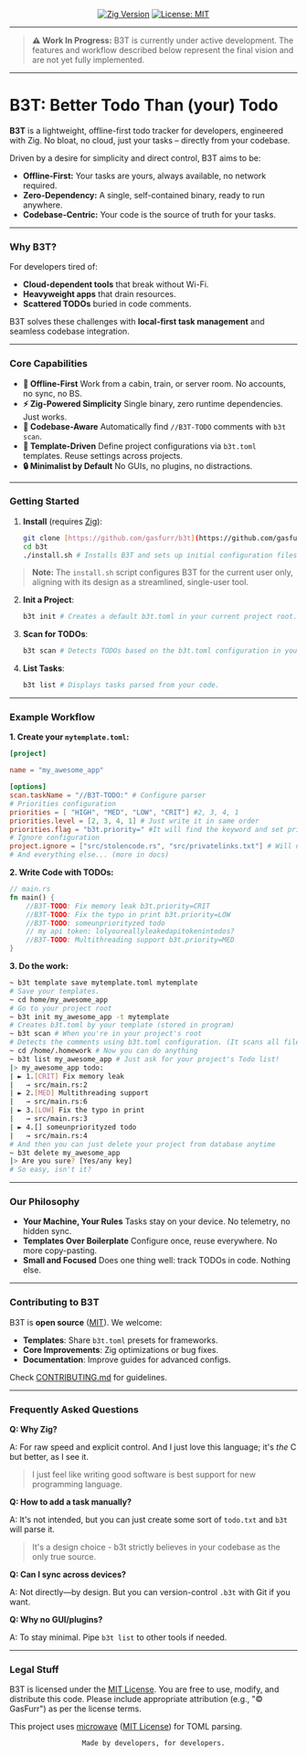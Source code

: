 <div align="center">

[![Zig Version](https://img.shields.io/badge/Zig-0.15.0-%23ec7c0c)](https://ziglang.org)
[![License: MIT](https://img.shields.io/badge/License-MIT-blue.svg)](LICENSE)

</div>

-----

> **⚠️ Work In Progress:**
> B3T is currently under active development. The features and workflow described below represent the final vision and are not yet fully  implemented.

-----

# B3T: Better Todo Than (your) Todo

**B3T** is a lightweight, offline-first todo tracker for developers, engineered with Zig. No bloat, no cloud, just your tasks – directly from your codebase.

Driven by a desire for simplicity and direct control, B3T aims to be:

* **Offline-First:** Your tasks are yours, always available, no network required.
* **Zero-Dependency:** A single, self-contained binary, ready to run anywhere.
* **Codebase-Centric:** Your code is the source of truth for your tasks.

-----

### **Why B3T?**

For developers tired of:

* **Cloud-dependent tools** that break without Wi-Fi.
* **Heavyweight apps** that drain resources.
* **Scattered TODOs** buried in code comments.

B3T solves these challenges with **local-first task management** and seamless codebase integration.

-----

### **Core Capabilities**

* **📴 Offline-First** Work from a cabin, train, or server room. No accounts, no sync, no BS.
* **⚡ Zig-Powered Simplicity** Single binary, zero runtime dependencies. Just works.
* **🔎 Codebase-Aware** Automatically find `//B3T-TODO` comments with `b3t scan`.
* **📂 Template-Driven** Define project configurations via `b3t.toml` templates. Reuse settings across projects.
* **🔒 Minimalist by Default** No GUIs, no plugins, no distractions.

-----

### **Getting Started**

1.  **Install** (requires [Zig](https://ziglang.org)):

    ```bash
    git clone [https://github.com/gasfurr/b3t](https://github.com/gasfurr/b3t)
    cd b3t
    ./install.sh # Installs B3T and sets up initial configuration files.
    ```
> **Note:** The `install.sh` script configures B3T for the current user only, aligning with its design as a streamlined, single-user tool.

2.  **Init a Project**:

    ```bash
    b3t init # Creates a default b3t.toml in your current project root.
    ```

3.  **Scan for TODOs**:

    ```bash
    b3t scan # Detects TODOs based on the b3t.toml configuration in your codebase.
    ```

4.  **List Tasks**:

    ```bash
    b3t list # Displays tasks parsed from your code.
    ```

-----

### **Example Workflow**

**1. Create your `mytemplate.toml`:**

```toml
[project]

name = "my_awesome_app"

[options]
scan.taskName = "//B3T-TODO:" # Configure parser
# Priorities configuration
priorities = [ "HIGH", "MED", "LOW", "CRIT"] #2, 3, 4, 1
priorities.level = [2, 3, 4, 1] # Just write it in same order
priorities.flag = "b3t.priority=" #It will find the keyword and set priority
# Ignore configuration
project.ignore = ["src/stolencode.rs", "src/privatelinks.txt"] # Will not read this files
# And everything else... (more in docs)
````

**2. Write Code with TODOs:**

```rust
// main.rs
fn main() {
    //B3T-TODO: Fix memory leak b3t.priority=CRIT
    //B3T-TODO: Fix the typo in print b3t.priority=LOW
    //B3T-TODO: someunpriorityzed todo
    // my api token: lolyoureallyleakedapitokenintodos?
    //B3T-TODO: Multithreading support b3t.priority=MED
}
```

**3. Do the work:**

```bash
~ b3t template save mytemplate.toml mytemplate
# Save your templates.
~ cd home/my_awesome_app
# Go to your project root
~ b3t init my_awesome_app -t mytemplate
# Creates b3t.toml by your template (stored in program)
~ b3t scan # When you're in your project's root
# Detects the comments using b3t.toml configuration. (It scans all files if not said otherwise.)
~ cd /home/.homework # Now you can do anything
~ b3t list my_awesome_app # Just ask for your project's Todo list!
|> my_awesome_app todo:
| ► 1.[CRIT] Fix memory leak
|   → src/main.rs:2
| ► 2.[MED] Multithreading support
|   → src/main.rs:6
| ► 3.[LOW] Fix the typo in print
|   → src/main.rs:3
| ► 4.[] someunpriorityzed todo
|   → src/main.rs:4
# And then you can just delete your project from database anytime
~ b3t delete my_awesome_app
|> Are you sure? [Yes/any key]
# So easy, isn't it?
```

-----

### **Our Philosophy**

  * **Your Machine, Your Rules** Tasks stay on your device. No telemetry, no hidden sync.
  * **Templates Over Boilerplate** Configure once, reuse everywhere. No more copy-pasting.
  * **Small and Focused** Does one thing well: track TODOs in code. Nothing else.

-----

### **Contributing to B3T**

B3T is **open source** ([MIT](LICENSE)). We welcome:

  * **Templates**: Share `b3t.toml` presets for frameworks.
  * **Core Improvements**: Zig optimizations or bug fixes.
  * **Documentation**: Improve guides for advanced configs.

Check [CONTRIBUTING.md](CONTRIBUTING.md) for guidelines.

-----

### **Frequently Asked Questions**

**Q: Why Zig?**

A: For raw speed and explicit control. And I just love this language; it's *the* C but better, as I see it.

> I just feel like writing good software is best support for new programming language.

**Q: How to add a task manually?**

A: It's not intended, but you can just create some sort of `todo.txt` and `b3t` will parse it.

> It's a design choice - b3t strictly believes in your codebase as the only true source.

**Q: Can I sync across devices?**

A: Not directly—by design. But you can version-control `.b3t` with Git if you want.

**Q: Why no GUI/plugins?**

A: To stay minimal. Pipe `b3t list` to other tools if needed.

-----

### **Legal Stuff**

B3T is licensed under the [MIT License](https://www.google.com/search?q=LICENSE). You are free to use, modify, and distribute this code. Please include appropriate attribution (e.g., "© GasFurr") as per the license terms.

This project uses [microwave](https://github.com/edqx/microwave) ([MIT License](https://github.com/edqx/microwave/blob/main/LICENSE)) for TOML parsing.

<div align="center">

`Made by developers, for developers.`
